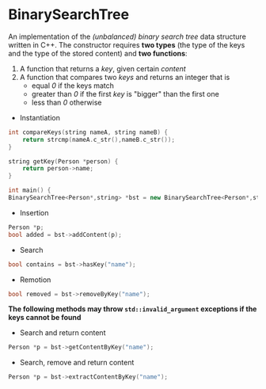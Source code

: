 BinarySearchTree
================

An implementation of the *(unbalanced) binary search tree* data structure written in C++. The constructor requires **two types** (the type of the keys and the type of the stored content) and **two functions**:
1. A function that returns a *key*, given certain *content*
2. A function that compares two *keys* and returns an integer that is
   * equal *0* if the keys match
   * greater than *0* if the first *key* is "bigger" than the first one
   * less than *0* otherwise

* Instantiation
```cpp
int compareKeys(string nameA, string nameB) {
	return strcmp(nameA.c_str(),nameB.c_str());
}

string getKey(Person *person) {
	return person->name;
}

int main() {
BinarySearchTree<Person*,string> *bst = new BinarySearchTree<Person*,string>(getKey,compareKeys);
```
* Insertion
```cpp
Person *p;
bool added = bst->addContent(p);
```
* Search
```cpp
bool contains = bst->hasKey("name");
```
* Remotion
```cpp
bool removed = bst->removeByKey("name");
```
**The following methods may throw `std::invalid_argument` exceptions if the keys cannot be found**
* Search and return content
```cpp
Person *p = bst->getContentByKey("name");
```
* Search, remove and return content
```cpp
Person *p = bst->extractContentByKey("name");
```
